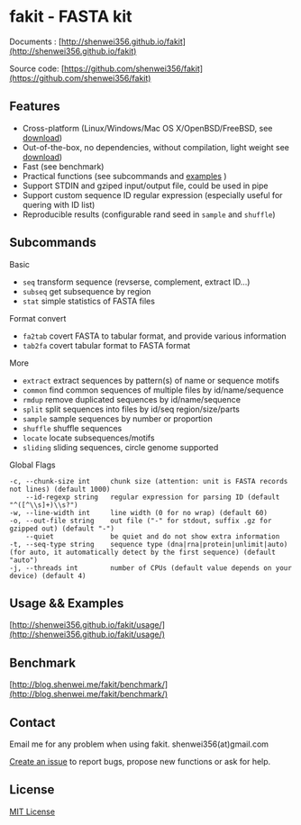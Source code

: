 # fakit - FASTA kit

Documents  : [http://shenwei356.github.io/fakit](http://shenwei356.github.io/fakit)

Source code: [https://github.com/shenwei356/fakit](https://github.com/shenwei356/fakit)

## Features

- Cross-platform (Linux/Windows/Mac OS X/OpenBSD/FreeBSD,
  see [download](http://shenwei356.github.io/fakit/download/))
- Out-of-the-box, no dependencies, without compilation, light weight
  see [download](http://shenwei356.github.io/fakit/download/))
- Fast (see benchmark)
- Practical functions (see subcommands and
  [examples](http://shenwei356.github.io/fakit/usage/) )
- Support STDIN and gziped input/output file, could be used in pipe
- Support custom sequence ID regular expression (especially useful for quering with ID list)
- Reproducible results (configurable rand seed in `sample` and `shuffle`)

## Subcommands

Basic

- `seq`        transform sequence (revserse, complement, extract ID...)
- `subseq`     get subsequence by region
- `stat`       simple statistics of FASTA files

Format convert

- `fa2tab`     covert FASTA to tabular format, and provide various information
- `tab2fa`     covert tabular format to FASTA format

More

- `extract`    extract sequences by pattern(s) of name or sequence motifs
- `common`     find common sequences of multiple files by id/name/sequence
- `rmdup`      remove duplicated sequences by id/name/sequence
- `split`      split sequences into files by id/seq region/size/parts
- `sample`     sample sequences by number or proportion
- `shuffle`    shuffle sequences
- `locate`     locate subsequences/motifs
- `sliding`    sliding sequences, circle genome supported

Global Flags

```
-c, --chunk-size int     chunk size (attention: unit is FASTA records not lines) (default 1000)
    --id-regexp string   regular expression for parsing ID (default "^([^\\s]+)\\s?")
-w, --line-width int     line width (0 for no wrap) (default 60)
-o, --out-file string    out file ("-" for stdout, suffix .gz for gzipped out) (default "-")
    --quiet              be quiet and do not show extra information
-t, --seq-type string    sequence type (dna|rna|protein|unlimit|auto) (for auto, it automatically detect by the first sequence) (default "auto")
-j, --threads int        number of CPUs (default value depends on your device) (default 4)
```

## Usage && Examples

[http://shenwei356.github.io/fakit/usage/](http://shenwei356.github.io/fakit/usage/)

## Benchmark

[http://blog.shenwei.me/fakit/benchmark/](http://blog.shenwei.me/fakit/benchmark/)

## Contact

Email me for any problem when using fakit. shenwei356(at)gmail.com

[Create an issue](https://github.com/shenwei356/fakit/issues) to report bugs,
propose new functions or ask for help.

## License

[MIT License](https://github.com/shenwei356/bio_scripts/blob/master/LICENSE)
